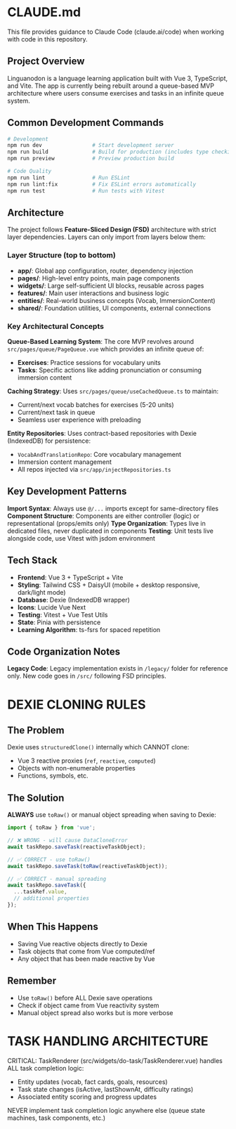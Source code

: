 # CLAUDE.md

This file provides guidance to Claude Code (claude.ai/code) when working with code in this repository.

## Project Overview

Linguanodon is a language learning application built with Vue 3, TypeScript, and Vite. The app is currently being rebuilt around a queue-based MVP architecture where users consume exercises and tasks in an infinite queue system.

## Common Development Commands

```bash
# Development
npm run dev                # Start development server
npm run build              # Build for production (includes type checking)
npm run preview            # Preview production build

# Code Quality
npm run lint               # Run ESLint
npm run lint:fix           # Fix ESLint errors automatically
npm run test               # Run tests with Vitest
```

## Architecture

The project follows **Feature-Sliced Design (FSD)** architecture with strict layer dependencies. Layers can only import from layers below them:

### Layer Structure (top to bottom)
- **app/**: Global app configuration, router, dependency injection
- **pages/**: High-level entry points, main page components
- **widgets/**: Large self-sufficient UI blocks, reusable across pages
- **features/**: Main user interactions and business logic
- **entities/**: Real-world business concepts (Vocab, ImmersionContent)
- **shared/**: Foundation utilities, UI components, external connections

### Key Architectural Concepts

**Queue-Based Learning System**: The core MVP revolves around `src/pages/queue/PageQueue.vue` which provides an infinite queue of:
- **Exercises**: Practice sessions for vocabulary units
- **Tasks**: Specific actions like adding pronunciation or consuming immersion content

**Caching Strategy**: Uses `src/pages/queue/useCachedQueue.ts` to maintain:
- Current/next vocab batches for exercises (5-20 units)
- Current/next task in queue
- Seamless user experience with preloading

**Entity Repositories**: Uses contract-based repositories with Dexie (IndexedDB) for persistence:
- `VocabAndTranslationRepo`: Core vocabulary management
- Immersion content management
- All repos injected via `src/app/injectRepositories.ts`

## Key Development Patterns

**Import Syntax**: Always use `@/...` imports except for same-directory files
**Component Structure**: Components are either controller (logic) or representational (props/emits only)
**Type Organization**: Types live in dedicated files, never duplicated in components
**Testing**: Unit tests live alongside code, use Vitest with jsdom environment

## Tech Stack

- **Frontend**: Vue 3 + TypeScript + Vite
- **Styling**: Tailwind CSS + DaisyUI (mobile + desktop responsive, dark/light mode)
- **Database**: Dexie (IndexedDB wrapper)
- **Icons**: Lucide Vue Next
- **Testing**: Vitest + Vue Test Utils
- **State**: Pinia with persistence
- **Learning Algorithm**: ts-fsrs for spaced repetition

## Code Organization Notes

**Legacy Code**: Legacy implementation exists in `/legacy/` folder for reference only. New code goes in `/src/` following FSD principles.
# DEXIE CLONING RULES

## The Problem
Dexie uses `structuredClone()` internally which CANNOT clone:
- Vue 3 reactive proxies (`ref`, `reactive`, `computed`)
- Objects with non-enumerable properties
- Functions, symbols, etc.

## The Solution
**ALWAYS** use `toRaw()` or manual object spreading when saving to Dexie:

```typescript
import { toRaw } from 'vue';

// ❌ WRONG - will cause DataCloneError
await taskRepo.saveTask(reactiveTaskObject);

// ✅ CORRECT - use toRaw()  
await taskRepo.saveTask(toRaw(reactiveTaskObject));

// ✅ CORRECT - manual spreading
await taskRepo.saveTask({
  ...taskRef.value,
  // additional properties
});
```

## When This Happens
- Saving Vue reactive objects directly to Dexie
- Task objects that come from Vue computed/ref
- Any object that has been made reactive by Vue

## Remember
- Use `toRaw()` before ALL Dexie save operations
- Check if object came from Vue reactivity system
- Manual object spread also works but is more verbose

# TASK HANDLING ARCHITECTURE

CRITICAL: TaskRenderer (src/widgets/do-task/TaskRenderer.vue) handles ALL task completion logic:
- Entity updates (vocab, fact cards, goals, resources) 
- Task state changes (isActive, lastShownAt, difficulty ratings)
- Associated entity scoring and progress updates

NEVER implement task completion logic anywhere else (queue state machines, task components, etc.)
